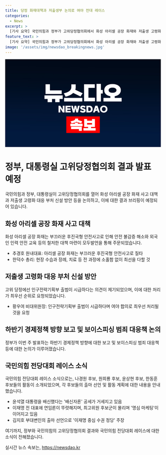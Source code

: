 ```yaml
---
title: 당정 화재대책과 저출생부 논의로 여야 전대 레이스
categories:
  - News
excerpt: >
  [기사 요약] 국민의힘과 정부가 고위당정협의회에서 화성 아리셀 공장 화재와 저출생 고령화 대응 등을 논의했습니다. 추경호 원내대표는 사과하며 외국인 인력 안전 교육을 강조하고, 황우여 비대위원장은 인구전략기획부 출범을 촉구했습니다. 또한, 전당대회 레이스 소식에 따르면 국민의힘 후보들은 간담회 및 인터뷰 등 다채로운 일정을 소화하고, 민주당은 이재명 전 대표의 연임론이 부각되며 후보군의 명심 마케팅이 이어지고 있는 상황입니다.
feature_text: >
  [기사 요약] 국민의힘과 정부가 고위당정협의회에서 화성 아리셀 공장 화재와 저출생 고령화 대응 등을 논의했습니다. 추경호 원내대표는 사과하며 외국인 인력 안전 교육을 강조하고, 황우여 비대위원장은 인구전략기획부 출범을 촉구했습니다. 또한, 전당대회 레이스 소식에 따르면 국민의힘 후보들은 간담회 및 인터뷰 등 다채로운 일정을 소화하고, 민주당은 이재명 전 대표의 연임론이 부각되며 후보군의 명심 마케팅이 이어지고 있는 상황입니다.
image: '/assets/img/newsdao_breakingnews.jpg'
---
```


<p><img src="/assets/img/newsdao_breakingnews.jpg" alt="koreaapp 속보" /></p>

<h1>정부, 대통령실 고위당정협의회 결과 발표 예정</h1>

<p data-ke-size="size16">국민의힘과 정부, 대통령실이 고위당정협의회를 열어 화성 아리셀 공장 화재 사고 대책과 저출생 고령화 대응 부처 신설 방안 등을 논의하고, 이에 대한 결과 브리핑이 예정되어 있습니다.</p>

<h2>화성 아리셀 공장 화재 사고 대책</h2>

<p data-ke-size="size16">화성 아리셀 공장 화재는 부끄러운 후진국형 안전사고로 인해 안전 불감증 해소와 외국인 인력 안전 교육 등의 철저한 대책 마련이 모두발언을 통해 주문되었습니다.</p>

<ul>
  <li>추경호 원내대표: 아리셀 공장 화재는 부끄러운 후진국형 안전사고로 질타</li>
  <li>한덕수 총리: 현장 수습과 장례, 치료 등 전 과정에 소홀함 없이 최선을 다할 것</li>
</ul>

<h2>저출생 고령화 대응 부처 신설 방안</h2>

<p data-ke-size="size16">고위 당정에선 인구전략기획부 출범이 시급하다는 의견이 제기되었으며, 이에 대한 처리가 최우선 순위로 요청되었습니다.</p>

<ul>
  <li>황우여 비대위원장: 인구전략기획부 출범이 시급하다며 여야 합의로 최우선 처리될 것을 요청</li>
</ul>

<h2>하반기 경제정책 방향 보고 및 보이스피싱 범죄 대응책 논의</h2>

<p data-ke-size="size16">정부가 이번 주 발표하는 하반기 경제정책 방향에 대한 보고 및 보이스피싱 범죄 대응책 등에 대한 논의가 이루어졌습니다.</p>

<h2>국민의힘 전당대회 레이스 소식</h2>

<p data-ke-size="size16">국민의힘 전당대회 레이스 소식으로는, 나경원 후보, 원희룡 후보, 윤상현 후보, 한동훈 후보들의 활동이 소개되었으며, 각 후보들의 출마 선언 및 활동 계획에 대한 내용을 안내했습니다.</p>

<ul>
  <li>윤석열 대통령을 배신했다는 '배신자론' 공세가 거세지고 있음</li>
  <li>이재명 전 대표에 연임론이 뚜렷해지며, 최고위원 후보군이 몰리며 '명심 마케팅'이 이어지고 있음</li>
  <li>김지호 부대변인의 출마 선언으로 '이재명 중심 수권 정당' 주장</li>
</ul>

<p data-ke-size="size16">여기까지, 정부와 국민의힘의 고위당정협의회 결과와 국민의힘 전당대회 레이스에 대한 소식이 전해졌습니다.</p>
실시간 뉴스 속보는, <a href="https://newsdao.kr" rel="dofollow">https://newsdao.kr</a>


